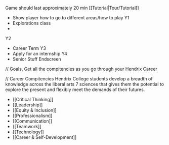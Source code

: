 Game should last approximately 20 min
[[Tutorial|Tour/Tutorial]]
- Show player how to go to different areas/how to play
Y1
- Explorations class
- 
Y2
- Career Term
Y3
- Apply for an internship
Y4
- Senior Stuff
Endscreen

// Goals, Get all the compitencies as you go through your Hendrix Career


// Career Compitencies
Hendrix College students develop a breadth of knowledge across the liberal arts 7 sciences that gives them the potential to explore the present and flexibly meet the demands of their futures. 
- [[Critical Thinking]]
- [[Leadership]]
- [[Equity & Inclusion]]
- [[Professionalism]]
- [[Communication]]
- [[Teamwork]]
- [[Technology]]
- [[Career & Self-Development]]